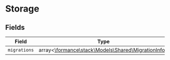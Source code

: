 # Storage


## Fields

| Field                                                                                      | Type                                                                                       | Required                                                                                   | Description                                                                                |
| ------------------------------------------------------------------------------------------ | ------------------------------------------------------------------------------------------ | ------------------------------------------------------------------------------------------ | ------------------------------------------------------------------------------------------ |
| `migrations`                                                                               | array<[\formance\stack\Models\Shared\MigrationInfo](../../Models/Shared/MigrationInfo.md)> | :heavy_minus_sign:                                                                         | N/A                                                                                        |